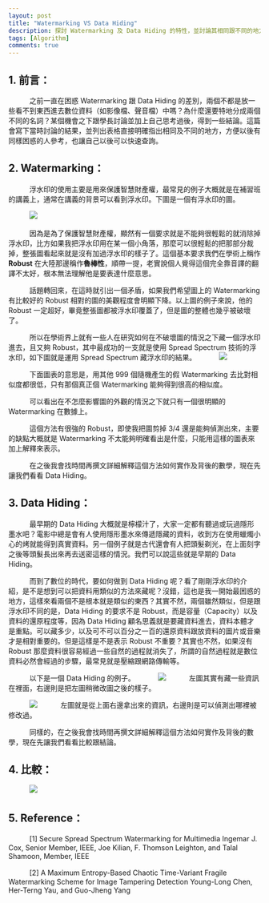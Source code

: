 ```yaml
---
layout: post
title: "Watermarking VS Data Hiding"
description: 探討 Watermarking 及 Data Hiding 的特性，並討論其相同跟不同的地方。
tags: [Algorithm]
comments: true
---
```

## 1. 前言：

　　　之前一直在困惑 Watermarking 跟 Data Hiding 的差別，兩個不都是放一些看不到東西進去數位資料（如影像檔、聲音檔）中嗎？為什麼還要特地分成兩個不同的名詞？某個機會之下跟學長討論並加上自己思考過後，得到一些結論。這篇會寫下當時討論的結果，並列出表格直接明確指出相同及不同的地方，方便以後有同樣困惑的人參考，也讓自己以後可以快速查詢。

## 2. Watermarking：

　　　浮水印的使用主要是用來保護智慧財產權，最常見的例子大概就是在補習班的講義上，通常在講義的背景可以看到浮水印。下圖是一個有浮水印的圖。

　　　<img src="{{ site.baseurl }}/img/posts/2015-8-16/0.jpg">

　　　因為是為了保護智慧財產權，顯然有一個要求就是不能夠很輕鬆的就消除掉浮水印，比方如果我把浮水印用在某一個小角落，那麼可以很輕鬆的把那部分裁掉，整張圖看起來就是沒有加過浮水印的樣子了。這個基本要求我們在學術上稱作 **Robust** 在大陸那邊稱作**魯棒性**，順帶一提，老實說個人覺得這個完全靠音譯的翻譯不太好，根本無法理解他是要表達什麼意思。

　　　話題轉回來，在這時就引出一個矛盾，如果我們希望圖上的 Watermarking 有比較好的 Robust 相對的圖的美觀程度會明顯下降。以上圖的例子來說，他的 Robust 一定超好，畢竟整張圖都被浮水印覆蓋了，但是圖的整體也幾乎被破壞了。

　　　所以在學術界上就有一些人在研究如何在不破壞圖的情況之下藏一個浮水印進去，且又夠 Robust，其中最成功的一支就是使用 Spread Spectrum 技術的浮水印，如下圖就是運用 Spread Spectrum 藏浮水印的結果。
　　　<img src="{{ site.baseurl }}/img/posts/2015-8-16/1.png">

　　　下面圖表的意思是，用其他 999 個隨機產生的假 Watermarking 去比對相似度都很低，只有那個真正個 Watermarking 能夠得到很高的相似度。

　　　可以看出在不怎麼影響圖的外觀的情況之下就只有一個很明顯的 Watermarking 在數據上。

　　　這個方法有很強的 Robust，即使我把圖剪掉 3/4 還是能夠偵測出來，主要的缺點大概就是 Watermarking 不太能夠明確看出是什麼，只能用這樣的圖表來加上解釋來表示。

　　　在之後我會找時間再撰文詳細解釋這個方法如何實作及背後的數學，現在先讓我們看看 Data Hiding。

## 3. Data Hiding：

　　　最早期的 Data Hiding 大概就是檸檬汁了，大家一定都有聽過或玩過隱形墨水吧？電影中總是會有人使用隱形墨水來傳遞隱藏的資料，收到方在使用蠟燭小心的烤就能得到真實資料。另一個例子就是古代還會有人把頭髮剃光，在上面刻字之後等頭髮長出來再去送密這樣的情況。我們可以說這些就是早期的 Data Hiding。

　　　而到了數位的時代，要如何做到 Data Hiding 呢？看了剛剛浮水印的介紹，是不是想到可以把資料用類似的方法來藏呢？沒錯，這也是我一開始最困惑的地方，這樣來看兩個不是根本就是類似的東西？其實不然，兩個雖然類似，但是跟浮水印不同的是，Data Hiding 的要求不是 Robust，而是容量（Capacity）以及資料的還原程度等，因為 Data Hiding 顧名思義就是要藏資料進去，資料本體才是重點。可以藏多少，以及可不可以百分之一百的還原資料跟放資料的圖片或音樂才是相對重要的。但是這樣是不是表示 Robust 不重要？其實也不然，如果沒有 Robust 那麼資料很容易經過一些自然的過程就消失了，所謂的自然過程就是數位資料必然會經過的步驟，最常見就是壓縮跟網路傳輸等。

　　　以下是一個 Data Hiding 的例子。
　　　<img src="{{ site.baseurl }}/img/posts/2015-8-16/2.png">
　　　左圖其實有藏一些資訊在裡面，右邊則是把左圖稍微改圖之後的樣子。

　　　<img src="{{ site.baseurl }}/img/posts/2015-8-16/3.png">
　　　左圖就是從上面右邊拿出來的資訊，右邊則是可以偵測出哪裡被修改過。

　　　同樣的，在之後我會找時間再撰文詳細解釋這個方法如何實作及背後的數學，現在先讓我們看看比較跟結論。

## 4. 比較：
　　　<img src="{{ site.baseurl }}/img/posts/2015-8-16/4.png">

## 5. Reference：

　　　[1] Secure Spread Spectrum Watermarking for Multimedia
Ingemar J. Cox, Senior Member, IEEE, Joe Kilian, F. Thomson Leighton, and Talal Shamoon, Member, IEEE

　　　[2] A Maximum Entropy-Based Chaotic Time-Variant Fragile Watermarking Scheme for Image Tampering Detection
Young-Long Chen, Her-Terng Yau, and Guo-Jheng Yang
